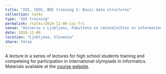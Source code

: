 ```yaml
---
title: "IOI, CEOI, BOI training 2: Basic data structures"
collection: talks
type: "IOI training"
permalink: /talks/2018-11-06-ioi-fri
venue: "Univerza v Ljubljani, Fakulteta za računalništvo in informatiko"
date: 2018-11-06
location: "Ljubljana, Slovenia"
share: false
---
```


A lecture in a series of lectures for high school students training and competeing
for participation in international olympiads in informatics. 
Materials available at the [course website](https://moodle.lusy.fri.uni-lj.si/course/view.php?id=60).
